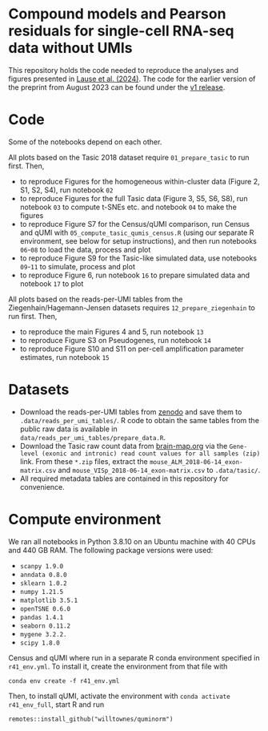 # Compound models and Pearson residuals for single-cell RNA-seq data without UMIs

This repository holds the code needed to reproduce the analyses and figures presented in [Lause et al. (2024)](https://www.biorxiv.org/content/10.1101/2023.08.02.551637v2). The code for the earlier version of the preprint from August 2023 can be found under the [v1 release](https://github.com/berenslab/read-normalization/releases/tag/v1.0).

# Code

Some of the notebooks depend on each other.

All plots based on the Tasic 2018 dataset require `01_prepare_tasic` to run first. Then,

- to reproduce Figures for the homogeneous within-cluster data (Figure 2, S1, S2, S4), run notebook `02`
- to reproduce Figures for the full Tasic data (Figure 3, S5, S6, S8), run notebook `03` to compute t-SNEs etc. and notebook `04` to make the figures
- to reproduce Figure S7 for the Census/qUMI comparison, run Census and qUMI with `05_compute_tasic_qumis_census.R` (using our separate R environment, see below for setup instructions), and then run notebooks `06`-`08` to load the data, process and plot
- to reproduce Figure S9 for the Tasic-like simulated data, use notebooks `09`-`11` to simulate, process and plot
- to reproduce Figure 6, run notebook `16` to prepare simulated data and notebook `17` to plot

All plots based on the reads-per-UMI tables from the Ziegenhain/Hagemann-Jensen datasets requires `12_prepare_ziegenhain` to run first. Then,

- to reproduce the main Figures 4 and 5, run notebook `13`
- to reproduce Figure S3 on Pseudogenes, run notebook `14`
- to reproduce Figure S10 and S11 on per-cell amplification parameter estimates, run notebook `15`


# Datasets

- Download the reads-per-UMI tables from [zenodo](https://zenodo.org/record/8172702) and save them to `.data/reads_per_umi_tables/`. R code to obtain the same tables from the public raw data is available in `data/reads_per_umi_tables/prepare_data.R`.
- Download the Tasic raw count data from [brain-map.org](https://portal.brain-map.org/atlases-and-data/rnaseq/mouse-v1-and-alm-smart-seq) via the `Gene-level (exonic and intronic) read count values for all samples (zip)` link. From these `*.zip` files, extract the `mouse_ALM_2018-06-14_exon-matrix.csv` and `mouse_VISp_2018-06-14_exon-matrix.csv` to `.data/tasic/`.
- All required metadata tables are contained in this repository for convenience.

# Compute environment

We ran all notebooks in Python 3.8.10 on an Ubuntu machine with 40 CPUs and 440 GB RAM. The following package versions were used:

- `scanpy 1.9.0`
- `anndata 0.8.0`
- `sklearn 1.0.2`
- `numpy 1.21.5`
- `matplotlib 3.5.1`
- `openTSNE 0.6.0`
- `pandas 1.4.1`
- `seaborn 0.11.2`
- `mygene 3.2.2.`
- `scipy 1.8.0`

Census and qUMI where run in a separate R conda environment specified in `r41_env.yml`. To install it, create the environment from that file with

```
conda env create -f r41_env.yml
```

Then, to install qUMI, activate the environment with `conda activate r41_env_full`, start R and run 

```
remotes::install_github("willtownes/quminorm")
```



